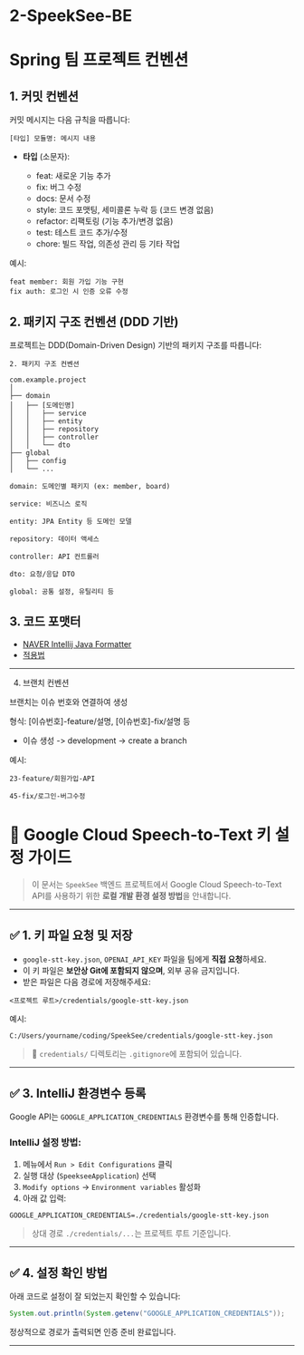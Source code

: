 # 2-SpeekSee-BE 

# Spring 팀 프로젝트 컨벤션

## 1. 커밋 컨벤션

커밋 메시지는 다음 규칙을 따릅니다:

```
[타입] 모듈명: 메시지 내용
```

* **타입** (소문자):

    * feat: 새로운 기능 추가
    * fix: 버그 수정
    * docs: 문서 수정
    * style: 코드 포맷팅, 세미콜론 누락 등 (코드 변경 없음)
    * refactor: 리팩토링 (기능 추가/변경 없음)
    * test: 테스트 코드 추가/수정
    * chore: 빌드 작업, 의존성 관리 등 기타 작업

예시:

```
feat member: 회원 가입 기능 구현
fix auth: 로그인 시 인증 오류 수정
```

## 2. 패키지 구조 컨벤션 (DDD 기반)

프로젝트는 DDD(Domain-Driven Design) 기반의 패키지 구조를 따릅니다:

```
2. 패키지 구조 컨벤션

com.example.project
│
├── domain
│   ├── [도메인명]
│   │   ├── service
│   │   ├── entity
│   │   ├── repository
│   │   ├── controller
│   │   └── dto
├── global
│   ├── config
│   └── ...

domain: 도메인별 패키지 (ex: member, board)

service: 비즈니스 로직

entity: JPA Entity 등 도메인 모델

repository: 데이터 액세스

controller: API 컨트롤러

dto: 요청/응답 DTO

global: 공통 설정, 유틸리티 등

```

## 3. 코드 포맷터

- [NAVER Intellij Java Formatter](https://github.com/naver/hackday-conventions-java/blob/master/rule-config/naver-intellij-formatter.xml)
- [적용법](https://eroul-ri.tistory.com/26)

---

4. 브랜치 컨벤션

브랜치는 이슈 번호와 연결하여 생성

형식: [이슈번호]-feature/설명, [이슈번호]-fix/설명 등

- 이슈 생성 -> development -> create a branch

예시:

```
23-feature/회원가입-API

45-fix/로그인-버그수정
```

# 🎯 Google Cloud Speech-to-Text 키 설정 가이드

> 이 문서는 `SpeekSee` 백엔드 프로젝트에서 Google Cloud Speech-to-Text API를 사용하기 위한 **로컬 개발 환경 설정 방법**을 안내합니다.

---

## ✅ 1. 키 파일 요청 및 저장

- `google-stt-key.json`, `OPENAI_API_KEY` 파일을 팀에게 **직접 요청**하세요.
- 이 키 파일은 **보안상 Git에 포함되지 않으며**, 외부 공유 금지입니다.
- 받은 파일은 다음 경로에 저장해주세요:

```
<프로젝트 루트>/credentials/google-stt-key.json
```

예시:

```
C:/Users/yourname/coding/SpeekSee/credentials/google-stt-key.json
```

> 📁 `credentials/` 디렉토리는 `.gitignore`에 포함되어 있습니다.

---

## ✅ 3. IntelliJ 환경변수 등록

Google API는 `GOOGLE_APPLICATION_CREDENTIALS` 환경변수를 통해 인증합니다.

### IntelliJ 설정 방법:

1. 메뉴에서 `Run > Edit Configurations` 클릭
2. 실행 대상 (`SpeekseeApplication`) 선택
3. `Modify options` → `Environment variables` 활성화
4. 아래 값 입력:

```
GOOGLE_APPLICATION_CREDENTIALS=./credentials/google-stt-key.json
```

> 상대 경로 `./credentials/...`는 프로젝트 루트 기준입니다.

---

## ✅ 4. 설정 확인 방법

아래 코드로 설정이 잘 되었는지 확인할 수 있습니다:

```java
System.out.println(System.getenv("GOOGLE_APPLICATION_CREDENTIALS"));
```

정상적으로 경로가 출력되면 인증 준비 완료입니다.

---


